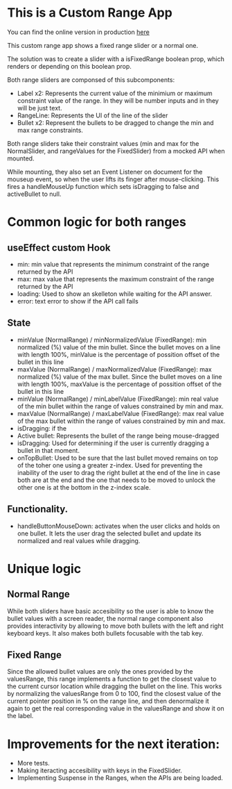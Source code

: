 # This is a Custom Range App

You can find the online version in production [here](https://custom-range.vercel.app/)

This custom range app shows a fixed range slider or a normal one.

The solution was to create a <Range /> slider with a isFixedRange boolean prop, which renders <NormalRange /> or <FixedRange /> depending on this boolean prop.

Both range sliders are componsed of this subcomponents:

- Label x2: Represents the current value of the minimium or maximum constraint value of the range. In <NormalRange /> they will be number inputs and in <FixedRange /> they will be just text.
- RangeLine: Represents the UI of the line of the slider
- Bullet x2: Represent the bullets to be dragged to change the min and max range constraints.

Both range sliders take their constraint values (min and max for the NormalSlider, and rangeValues for the FixedSlider) from a mocked API when mounted.

While mounting, they also set an Event Listener on document for the mouseup event, so when the user lifts its finger after mouse-clicking. This fires a handleMouseUp function which sets isDragging to false and activeBullet to null.

# Common logic for both ranges

## useEffect custom Hook

- min: min value that represents the minimum constraint of the range returned by the API
- max: max value that represents the maximum constraint of the range returned by the API
- loading: Used to show an skelleton while waiting for the API answer.
- error: text error to show if the API call fails

## State

- minValue (NormalRange) / minNormalizedValue (FixedRange): min normalized (%) value of the min bullet. Since the bullet moves on a line with length 100%, minValue is the percentage of possition offset of the bullet in this line
- maxValue (NormalRange) / maxNormalizedValue (FixedRange): max normalized (%) value of the max bullet. Since the bullet moves on a line with length 100%, maxValue is the percentage of possition offset of the bullet in this line
- minValue (NormalRange) / minLabelValue (FixedRange): min real value of the min bullet within the range of values constrained by min and max.
- maxValue (NormalRange) / maxLabelValue (FixedRange): max real value of the max bullet within the range of values constrained by min and max.
- isDragging: if the
- Active bullet: Represents the bullet of the range being mouse-dragged
- isDragging: Used for determining if the user is currently dragging a bullet in that moment.
- onTopBullet: Used to be sure that the last bullet moved remains on top of the toher one using a greater z-index. Used for preventing the inability of the user to drag the right bullet at the end of the line in case both are at the end and the one that needs to be moved to unlock the other one is at the bottom in the z-index scale.

## Functionality.

- handleButtonMouseDown: activates when the user clicks and holds on one bullet. It lets the user drag the selected bullet and update its normalized and real values while dragging.

# Unique logic

## Normal Range

While both sliders have basic accesibility so the user is able to know the bullet values with a screen reader, the normal range component also provides interactivity by allowing to move both bullets with the left and right keyboard keys. It also makes both bullets focusable with the tab key.

## Fixed Range

Since the allowed bullet values are only the ones provided by the valuesRange, this range implements a function to get the closest value to the current cursor location while dragging the bullet on the line. This works by normalizing the valuesRange from 0 to 100, find the closest value of the current pointer position in % on the range line, and then denormalize it again to get the real corresponding value in the valuesRange and show it on the label.

# Improvements for the next iteration:

- More tests.
- Making iteracting accesibility with keys in the FixedSlider.
- Implementing Suspense in the Ranges, when the APIs are being loaded.
